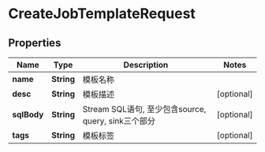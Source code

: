 
# CreateJobTemplateRequest

## Properties
Name | Type | Description | Notes
------------ | ------------- | ------------- | -------------
**name** | **String** | 模板名称 | 
**desc** | **String** | 模板描述 |  [optional]
**sqlBody** | **String** | Stream SQL语句, 至少包含source, query, sink三个部分 |  [optional]
**tags** | **String** | 模板标签 |  [optional]



